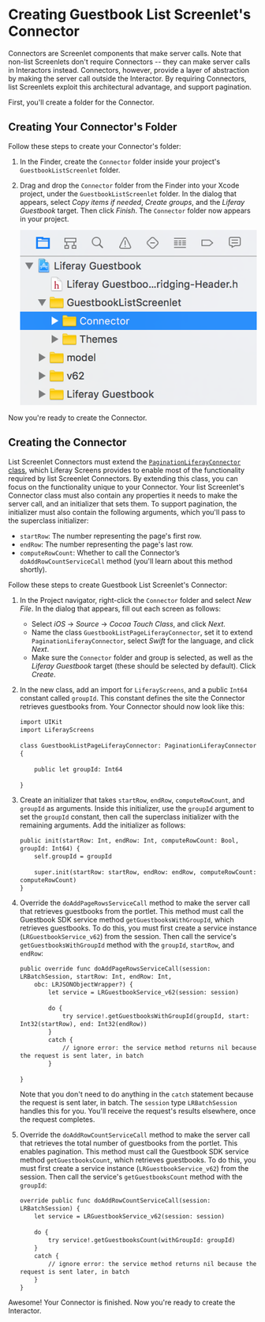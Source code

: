 # Creating Guestbook List Screenlet's Connector

Connectors are Screenlet components that make server calls. Note that non-list 
Screenlets don't require Connectors -- they can make server calls in Interactors 
instead. Connectors, however, provide a layer of abstraction by making the 
server call outside the Interactor. By requiring Connectors, list Screenlets 
exploit this architectural advantage, and support pagination. 

First, you'll create a folder for the Connector. 

## Creating Your Connector's Folder

Follow these steps to create your Connector's folder: 

1.  In the Finder, create the `Connector` folder inside your project's 
    `GuestbookListScreenlet` folder. 

2.  Drag and drop the `Connector` folder from the Finder into your Xcode 
    project, under the `GuestbookListScreenlet` folder. In the dialog that 
    appears, select *Copy items if needed*, *Create groups*, and the *Liferay 
    Guestbook* target. Then click *Finish*. The `Connector` folder now appears 
    in your project. 

    ![Figure 1: The new `Connector` folder should be inside the Screenlet's folder.](../../../images/ios-lp-connector-folder.png)

Now you're ready to create the Connector. 

## Creating the Connector

List Screenlet Connectors must extend the 
[`PaginationLiferayConnector` class](https://github.com/liferay/liferay-screens/blob/master/ios/Framework/Core/Base/BaseListScreenlet/PaginationLiferayConnector.swift), 
which Liferay Screens provides to enable most of the functionality required by 
list Screenlet Connectors. By extending this class, you can focus on the 
functionality unique to your Connector. Your list Screenlet's Connector class 
must also contain any properties it needs to make the server call, and an 
initializer that sets them. To support pagination, the initializer must also 
contain the following arguments, which you'll pass to the superclass 
initializer: 

- `startRow`: The number representing the page's first row. 
- `endRow`: The number representing the page's last row. 
- `computeRowCount`: Whether to call the Connector’s `doAddRowCountServiceCall` 
  method (you'll learn about this method shortly). 

Follow these steps to create Guestbook List Screenlet's Connector: 

1.  In the Project navigator, right-click the `Connector` folder and select 
    *New File*. In the dialog that appears, fill out each screen as follows: 

    - Select *iOS* &rarr; *Source* &rarr; *Cocoa Touch Class*, and click *Next*. 
    - Name the class `GuestbookListPageLiferayConnector`, set it to extend 
      `PaginationLiferayConnector`, select *Swift* for the language, and click 
      *Next*.
    - Make sure the `Connector` folder and group is selected, as well as the 
      *Liferay Guestbook* target (these should be selected by default). Click 
      *Create*. 

2.  In the new class, add an import for `LiferayScreens`, and a public `Int64` 
    constant called `groupId`. This constant defines the site the Connector 
    retrieves guestbooks from. Your Connector should now look like this:

        import UIKit
        import LiferayScreens

        class GuestbookListPageLiferayConnector: PaginationLiferayConnector {

            public let groupId: Int64

        }

3.  Create an initializer that takes `startRow`, `endRow`, `computeRowCount`, 
    and `groupId` as arguments. Inside this initializer, use the `groupId` 
    argument to set the `groupId` constant, then call the superclass initializer 
    with the remaining arguments. Add the initializer as follows: 

        public init(startRow: Int, endRow: Int, computeRowCount: Bool, groupId: Int64) {
            self.groupId = groupId

            super.init(startRow: startRow, endRow: endRow, computeRowCount: computeRowCount)
        }

4.  Override the `doAddPageRowsServiceCall` method to make the server call that 
    retrieves guestbooks from the portlet. This method must call the Guestbook 
    SDK service method `getGuestbooksWithGroupId`, which retrieves guestbooks. 
    To do this, you must first create a service instance 
    (`LRGuestbookService_v62`) from the session. Then call the service's 
    `getGuestbooksWithGroupId` method with the `groupId`, `startRow`, and 
    `endRow`:

        public override func doAddPageRowsServiceCall(session: LRBatchSession, startRow: Int, endRow: Int, 
            obc: LRJSONObjectWrapper?) {
                let service = LRGuestbookService_v62(session: session)

                do {
                    try service!.getGuestbooksWithGroupId(groupId, start: Int32(startRow), end: Int32(endRow))
                }
                catch {
                    // ignore error: the service method returns nil because the request is sent later, in batch
                }

        }

    Note that you don't need to do anything in the `catch` statement because the 
    request is sent later, in batch. The `session` type `LRBatchSession` handles 
    this for you. You'll receive the request's results elsewhere, once the 
    request completes. 

5.  Override the `doAddRowCountServiceCall` method to make the server call that 
    retrieves the total number of guestbooks from the portlet. This enables 
    pagination. This method must call the Guestbook SDK service method 
    `getGuestbooksCount`, which retrieves guestbooks. To do this, you must first 
    create a service instance (`LRGuestbookService_v62`) from the session. Then 
    call the service's `getGuestbooksCount` method with the `groupId`:

        override public func doAddRowCountServiceCall(session: LRBatchSession) {
            let service = LRGuestbookService_v62(session: session)

            do {
                try service!.getGuestbooksCount(withGroupId: groupId)
            }
            catch {
                // ignore error: the service method returns nil because the request is sent later, in batch
            }
        }

Awesome! Your Connector is finished. Now you're ready to create the Interactor. 
